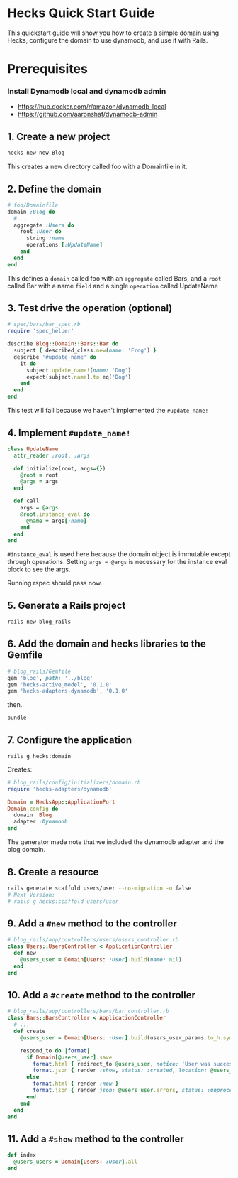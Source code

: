# Hecks Quick Start Guide
This quickstart guide will show you how to create a simple domain using Hecks, configure the domain to use dynamodb, and use it with Rails.
# Prerequisites
### Install Dynamodb local and dynamodb admin
* https://hub.docker.com/r/amazon/dynamodb-local
* https://github.com/aaronshaf/dynamodb-admin

## 1. Create a new project
```bash
hecks new new Blog
```
This creates a new directory called foo with a Domainfile in it.
## 2. Define the domain
```ruby
# foo/Domainfile
domain :Blog do
  #...
  aggregate :Users do
    root :User do
      string :name
      operations [:UpdateName]
    end
  end
end
```
This defines a `domain` called foo with an `aggregate` called Bars, and a `root` called Bar with a name `field` and a single `operation` called UpdateName

## 3. Test drive the operation (optional)

```ruby
# spec/bars/bar_spec.rb
require 'spec_helper'

describe Blog::Domain::Bars::Bar do
  subject { described_class.new(name: 'Frog') }
  describe '#update_name' do
    it do
      subject.update_name!(name: 'Dog')
      expect(subject.name).to eq('Dog')
    end
  end
end
```
This test will fail because we haven't implemented the `#update_name!`

## 4. Implement `#update_name!`
```ruby
class UpdateName
  attr_reader :root, :args

  def initialize(root, args={})
    @root = root
    @args = args
  end

  def call
    args = @args
    @root.instance_eval do
      @name = args[:name]
    end
  end
end
```
`#instance_eval` is used here because the domain object is immutable except through operations.  Setting `args = @args` is necessary for the instance eval block to see the args.

Running rspec should pass now.

## 5. Generate a Rails project
```bash
rails new blog_rails
```

## 6. Add the domain and hecks libraries to the Gemfile
```ruby
# blog_rails/Gemfile
gem 'blog', path: '../blog'
gem 'hecks-active_model', '0.1.0'
gem 'hecks-adapters-dynamodb', '0.1.0'
```
then..
```bash
bundle
```

## 7. Configure the application
```
rails g hecks:domain
```
Creates: 
```ruby
# blog_rails/config/initializers/domain.rb
require 'hecks-adapters/dynamodb'

Domain = HecksApp::ApplicationPort
Domain.config do
  domain  Blog
  adapter :Dynamodb
end
```
The generator made note that we included the dynamodb adapter and the blog domain.

## 8. Create a resource
```bash
rails generate scaffold users/user --no-migration -o false
# Next Version:
# rails g hecks:scaffold users/user
```

## 9. Add a `#new` method to the controller
```ruby
# blog_rails/app/controllers/users/users_controller.rb
class Users::UsersController < ApplicationController
  def new
    @users_user = Domain[Users: :User].build(name: nil)
  end
end
```

## 10. Add a `#create` method to the controller
```ruby
# blog_rails/app/controllers/bars/bar_controller.rb
class Bars::BarsController < ApplicationController
  # ...
  def create
    @users_user = Domain[Users: :User].build(users_user_params.to_h.symbolize_keys)

    respond_to do |format|
      if Domain[@users_user].save
        format.html { redirect_to @users_user, notice: 'User was successfully created.' }
        format.json { render :show, status: :created, location: @users_user }
      else
        format.html { render :new }
        format.json { render json: @users_user.errors, status: :unprocessable_entity }
      end
    end  
  end
end
```

## 11. Add a `#show` method to the controller
```ruby
def index
  @users_users = Domain[Users: :User].all
end
```